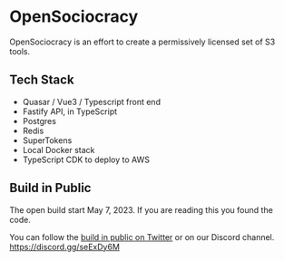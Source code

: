 # OpenSociocracy

OpenSociocracy is an effort to create a permissively licensed set of S3 tools.

## Tech Stack

* Quasar / Vue3 / Typescript front end
* Fastify API, in TypeScript
* Postgres
* Redis
* SuperTokens
* Local Docker stack
* TypeScript CDK to deploy to AWS

## Build in Public

The open build start May 7, 2023. If you are reading this you found the code.

You can follow the [build in public on Twitter](https://twitter.com/OpenSociocracy) or on our Discord channel.
https://discord.gg/seExDy6M



